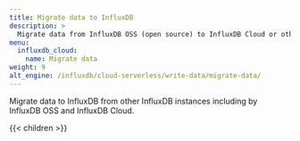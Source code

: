 ```yaml
---
title: Migrate data to InfluxDB
description: >
  Migrate data from InfluxDB OSS (open source) to InfluxDB Cloud or other InfluxDB OSS instances--or from InfluxDB Cloud to InfluxDB OSS.
menu:
  influxdb_cloud:
    name: Migrate data
weight: 9
alt_engine: /influxdb/cloud-serverless/write-data/migrate-data/
---
```


Migrate data to InfluxDB from other InfluxDB instances including by InfluxDB OSS
and InfluxDB Cloud.

{{< children >}}
